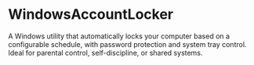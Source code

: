 # WindowsAccountLocker
A Windows utility that automatically locks your computer based on a configurable schedule, with password protection and system tray control. Ideal for parental control, self-discipline, or shared systems.
